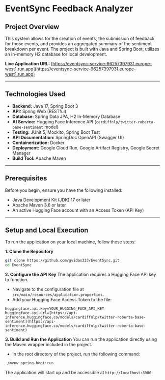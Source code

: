 # EventSync Feedback Analyzer

## Project Overview

This system allows for the creation of events, the submission of feedback for those events, and provides an aggregated summary of the sentiment breakdown per event. The project is built with Java and Spring Boot, utilizes an in-memory H2 database for local development.

**Live Application URL:** [https://eventsync-service-96257397931.europe-west1.run.app](https://eventsync-service-96257397931.europe-west1.run.app) 

---

## Technologies Used

* **Backend:** Java 17, Spring Boot 3
* **API:** Spring Web (RESTful)
* **Database:** Spring Data JPA, H2 In-Memory Database
* **AI Service:** Hugging Face Inference API (`cardiffnlp/twitter-roberta-base-sentiment` model)
* **Testing:** JUnit 5, Mockito, Spring Boot Test
* **API Documentation:** SpringDoc OpenAPI (Swagger UI)
* **Containerization:** Docker
* **Deployment:** Google Cloud Run, Google Artifact Registry, Google Secret Manager
* **Build Tool:** Apache Maven

---

## Prerequisites

Before you begin, ensure you have the following installed:
* Java Development Kit (JDK) 17 or later
* Apache Maven 3.6 or later
* An active Hugging Face account with an Access Token (API Key)

---

## Setup and Local Execution

To run the application on your local machine, follow these steps:

**1. Clone the Repository**
```bash
git clone https://github.com/gvidas333/EventSync.git
cd EventSync
```

**2. Configure the API Key**
The application requires a Hugging Face API key to function.

* Navigate to the configuration file at `src/main/resources/application.properties`.
* Add your Hugging Face Access Token to the file:

```properties
huggingface.api.key=YOUR_HUGGING_FACE_API_KEY
huggingface.api.url=[https://api-inference.huggingface.co/models/cardiffnlp/twitter-roberta-base-sentiment](https://api-inference.huggingface.co/models/cardiffnlp/twitter-roberta-base-sentiment)
```

**3. Build and Run the Application**
You can run the application directly using the Maven wrapper included in the project.

* In the root directory of the project, run the following command:

```bash
./mvnw spring-boot:run
```

The application will start up and be accessible at `http://localhost:8080`.

